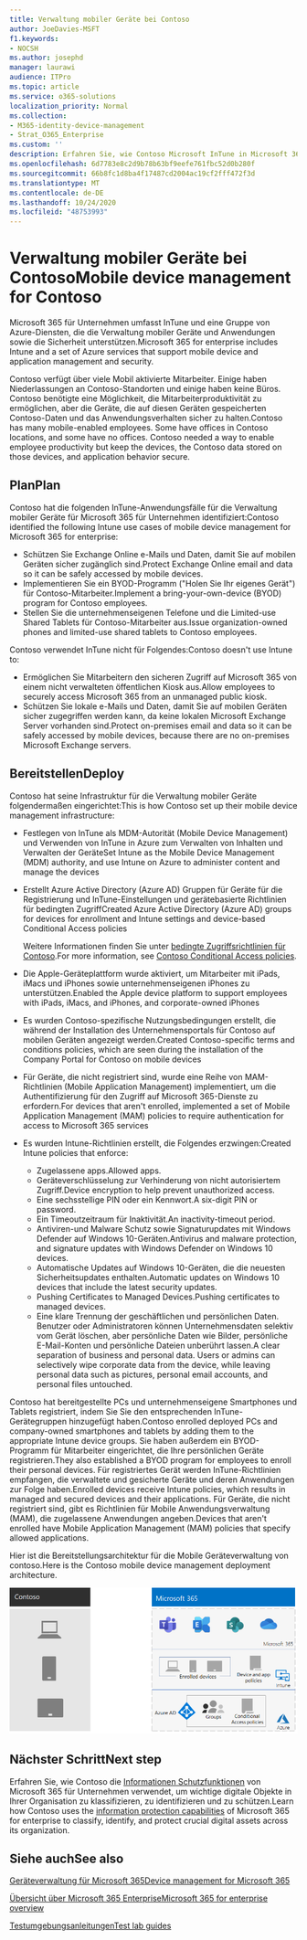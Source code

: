 ```yaml
---
title: Verwaltung mobiler Geräte bei Contoso
author: JoeDavies-MSFT
f1.keywords:
- NOCSH
ms.author: josephd
manager: laurawi
audience: ITPro
ms.topic: article
ms.service: o365-solutions
localization_priority: Normal
ms.collection:
- M365-identity-device-management
- Strat_O365_Enterprise
ms.custom: ''
description: Erfahren Sie, wie Contoso Microsoft InTune in Microsoft 365 für Unternehmen verwendet, um die Geräte und die darauf ausgeführten apps zu verwalten.
ms.openlocfilehash: 6d7783e8c2d9b78b63bf9eefe761fbc52d0b280f
ms.sourcegitcommit: 66b8fc1d8ba4f17487cd2004ac19cf2fff472f3d
ms.translationtype: MT
ms.contentlocale: de-DE
ms.lasthandoff: 10/24/2020
ms.locfileid: "48753993"
---
```

# <a name="mobile-device-management-for-contoso"></a><span data-ttu-id="c1a0a-103">Verwaltung mobiler Geräte bei Contoso</span><span class="sxs-lookup"><span data-stu-id="c1a0a-103">Mobile device management for Contoso</span></span>

<span data-ttu-id="c1a0a-104">Microsoft 365 für Unternehmen umfasst InTune und eine Gruppe von Azure-Diensten, die die Verwaltung mobiler Geräte und Anwendungen sowie die Sicherheit unterstützen.</span><span class="sxs-lookup"><span data-stu-id="c1a0a-104">Microsoft 365 for enterprise includes Intune and a set of Azure services that support mobile device and application management and security.</span></span>

<span data-ttu-id="c1a0a-p101">Contoso verfügt über viele Mobil aktivierte Mitarbeiter. Einige haben Niederlassungen an Contoso-Standorten und einige haben keine Büros. Contoso benötigte eine Möglichkeit, die Mitarbeiterproduktivität zu ermöglichen, aber die Geräte, die auf diesen Geräten gespeicherten Contoso-Daten und das Anwendungsverhalten sicher zu halten.</span><span class="sxs-lookup"><span data-stu-id="c1a0a-p101">Contoso has many mobile-enabled employees. Some have offices in Contoso locations, and some have no offices. Contoso needed a way to enable employee productivity but keep the devices, the Contoso data stored on those devices, and application behavior secure.</span></span>

## <a name="plan"></a><span data-ttu-id="c1a0a-108">Plan</span><span class="sxs-lookup"><span data-stu-id="c1a0a-108">Plan</span></span>

<span data-ttu-id="c1a0a-109">Contoso hat die folgenden InTune-Anwendungsfälle für die Verwaltung mobiler Geräte für Microsoft 365 für Unternehmen identifiziert:</span><span class="sxs-lookup"><span data-stu-id="c1a0a-109">Contoso identified the following Intune use cases of mobile device management for Microsoft 365 for enterprise:</span></span>

- <span data-ttu-id="c1a0a-110">Schützen Sie Exchange Online e-Mails und Daten, damit Sie auf mobilen Geräten sicher zugänglich sind.</span><span class="sxs-lookup"><span data-stu-id="c1a0a-110">Protect Exchange Online email and data so it can be safely accessed by mobile devices.</span></span>
- <span data-ttu-id="c1a0a-111">Implementieren Sie ein BYOD-Programm ("Holen Sie Ihr eigenes Gerät") für Contoso-Mitarbeiter.</span><span class="sxs-lookup"><span data-stu-id="c1a0a-111">Implement a bring-your-own-device (BYOD) program for Contoso employees.</span></span>
- <span data-ttu-id="c1a0a-112">Stellen Sie die unternehmenseigenen Telefone und die Limited-use Shared Tablets für Contoso-Mitarbeiter aus.</span><span class="sxs-lookup"><span data-stu-id="c1a0a-112">Issue organization-owned phones and limited-use shared tablets to Contoso employees.</span></span>

<span data-ttu-id="c1a0a-113">Contoso verwendet InTune nicht für Folgendes:</span><span class="sxs-lookup"><span data-stu-id="c1a0a-113">Contoso doesn't use Intune to:</span></span>

- <span data-ttu-id="c1a0a-114">Ermöglichen Sie Mitarbeitern den sicheren Zugriff auf Microsoft 365 von einem nicht verwalteten öffentlichen Kiosk aus.</span><span class="sxs-lookup"><span data-stu-id="c1a0a-114">Allow employees to securely access Microsoft 365 from an unmanaged public kiosk.</span></span>
- <span data-ttu-id="c1a0a-115">Schützen Sie lokale e-Mails und Daten, damit Sie auf mobilen Geräten sicher zugegriffen werden kann, da keine lokalen Microsoft Exchange Server vorhanden sind.</span><span class="sxs-lookup"><span data-stu-id="c1a0a-115">Protect on-premises email and data so it can be safely accessed by mobile devices, because there are no on-premises Microsoft Exchange servers.</span></span>

## <a name="deploy"></a><span data-ttu-id="c1a0a-116">Bereitstellen</span><span class="sxs-lookup"><span data-stu-id="c1a0a-116">Deploy</span></span>

<span data-ttu-id="c1a0a-117">Contoso hat seine Infrastruktur für die Verwaltung mobiler Geräte folgendermaßen eingerichtet:</span><span class="sxs-lookup"><span data-stu-id="c1a0a-117">This is how Contoso set up their mobile device management infrastructure:</span></span>

- <span data-ttu-id="c1a0a-118">Festlegen von InTune als MDM-Autorität (Mobile Device Management) und Verwenden von InTune in Azure zum Verwalten von Inhalten und Verwalten der Geräte</span><span class="sxs-lookup"><span data-stu-id="c1a0a-118">Set Intune as the Mobile Device Management (MDM) authority, and use Intune on Azure to administer content and manage the devices</span></span>
- <span data-ttu-id="c1a0a-119">Erstellt Azure Active Directory (Azure AD) Gruppen für Geräte für die Registrierung und InTune-Einstellungen und gerätebasierte Richtlinien für bedingten Zugriff</span><span class="sxs-lookup"><span data-stu-id="c1a0a-119">Created Azure Active Directory (Azure AD) groups for devices for enrollment and Intune settings and device-based Conditional Access policies</span></span>

  <span data-ttu-id="c1a0a-120">Weitere Informationen finden Sie unter [bedingte Zugriffsrichtlinien für Contoso](contoso-identity.md#conditional-access-policies-for-identity-and-device-access).</span><span class="sxs-lookup"><span data-stu-id="c1a0a-120">For more information, see [Contoso Conditional Access policies](contoso-identity.md#conditional-access-policies-for-identity-and-device-access).</span></span>

- <span data-ttu-id="c1a0a-121">Die Apple-Geräteplattform wurde aktiviert, um Mitarbeiter mit iPads, iMacs und iPhones sowie unternehmenseigenen iPhones zu unterstützen.</span><span class="sxs-lookup"><span data-stu-id="c1a0a-121">Enabled the Apple device platform to support employees with iPads, iMacs, and iPhones, and corporate-owned iPhones</span></span>
- <span data-ttu-id="c1a0a-122">Es wurden Contoso-spezifische Nutzungsbedingungen erstellt, die während der Installation des Unternehmensportals für Contoso auf mobilen Geräten angezeigt werden.</span><span class="sxs-lookup"><span data-stu-id="c1a0a-122">Created Contoso-specific terms and conditions policies, which are seen during the installation of the Company Portal for Contoso on mobile devices</span></span>
- <span data-ttu-id="c1a0a-123">Für Geräte, die nicht registriert sind, wurde eine Reihe von MAM-Richtlinien (Mobile Application Management) implementiert, um die Authentifizierung für den Zugriff auf Microsoft 365-Dienste zu erfordern.</span><span class="sxs-lookup"><span data-stu-id="c1a0a-123">For devices that aren't enrolled, implemented a set of Mobile Application Management (MAM) policies to require authentication for access to Microsoft 365 services</span></span>
- <span data-ttu-id="c1a0a-124">Es wurden Intune-Richtlinien erstellt, die Folgendes erzwingen:</span><span class="sxs-lookup"><span data-stu-id="c1a0a-124">Created Intune policies that enforce:</span></span>
  - <span data-ttu-id="c1a0a-125">Zugelassene apps.</span><span class="sxs-lookup"><span data-stu-id="c1a0a-125">Allowed apps.</span></span>
  - <span data-ttu-id="c1a0a-126">Geräteverschlüsselung zur Verhinderung von nicht autorisiertem Zugriff.</span><span class="sxs-lookup"><span data-stu-id="c1a0a-126">Device encryption to help prevent unauthorized access.</span></span>
  - <span data-ttu-id="c1a0a-127">Eine sechsstellige PIN oder ein Kennwort.</span><span class="sxs-lookup"><span data-stu-id="c1a0a-127">A six-digit PIN or password.</span></span>
  - <span data-ttu-id="c1a0a-128">Ein Timeoutzeitraum für Inaktivität.</span><span class="sxs-lookup"><span data-stu-id="c1a0a-128">An inactivity-timeout period.</span></span>
  - <span data-ttu-id="c1a0a-129">Antiviren-und Malware Schutz sowie Signaturupdates mit Windows Defender auf Windows 10-Geräten.</span><span class="sxs-lookup"><span data-stu-id="c1a0a-129">Antivirus and malware protection, and signature updates with Windows Defender on Windows 10 devices.</span></span>
  - <span data-ttu-id="c1a0a-130">Automatische Updates auf Windows 10-Geräten, die die neuesten Sicherheitsupdates enthalten.</span><span class="sxs-lookup"><span data-stu-id="c1a0a-130">Automatic updates on Windows 10 devices that include the latest security updates.</span></span>
  - <span data-ttu-id="c1a0a-131">Pushing Certificates to Managed Devices.</span><span class="sxs-lookup"><span data-stu-id="c1a0a-131">Pushing certificates to managed devices.</span></span>
  - <span data-ttu-id="c1a0a-p102">Eine klare Trennung der geschäftlichen und persönlichen Daten. Benutzer oder Administratoren können Unternehmensdaten selektiv vom Gerät löschen, aber persönliche Daten wie Bilder, persönliche E-Mail-Konten und persönliche Dateien unberührt lassen.</span><span class="sxs-lookup"><span data-stu-id="c1a0a-p102">A clear separation of business and personal data. Users or admins can selectively wipe corporate data from the device, while leaving personal data such as pictures, personal email accounts, and personal files untouched.</span></span>

<span data-ttu-id="c1a0a-134">Contoso hat bereitgestellte PCs und unternehmenseigene Smartphones und Tablets registriert, indem Sie Sie den entsprechenden InTune-Gerätegruppen hinzugefügt haben.</span><span class="sxs-lookup"><span data-stu-id="c1a0a-134">Contoso enrolled deployed PCs and company-owned smartphones and tablets by adding them to the appropriate Intune device groups.</span></span> <span data-ttu-id="c1a0a-135">Sie haben außerdem ein BYOD-Programm für Mitarbeiter eingerichtet, die Ihre persönlichen Geräte registrieren.</span><span class="sxs-lookup"><span data-stu-id="c1a0a-135">They also established a BYOD program for employees to enroll their personal devices.</span></span> <span data-ttu-id="c1a0a-136">Für registriertes Gerät werden InTune-Richtlinien empfangen, die verwaltete und gesicherte Geräte und deren Anwendungen zur Folge haben.</span><span class="sxs-lookup"><span data-stu-id="c1a0a-136">Enrolled devices receive Intune policies, which results in managed and secured devices and their applications.</span></span> <span data-ttu-id="c1a0a-137">Für Geräte, die nicht registriert sind, gibt es Richtlinien für Mobile Anwendungsverwaltung (MAM), die zugelassene Anwendungen angeben.</span><span class="sxs-lookup"><span data-stu-id="c1a0a-137">Devices that aren't enrolled have Mobile Application Management (MAM) policies that specify allowed applications.</span></span>

<span data-ttu-id="c1a0a-138">Hier ist die Bereitstellungsarchitektur für die Mobile Geräteverwaltung von contoso.</span><span class="sxs-lookup"><span data-stu-id="c1a0a-138">Here is the Contoso mobile device management deployment architecture.</span></span>

![Bereitstellungsinfrastruktur für die Mobile Geräteverwaltung von Contoso](../media/contoso-mdm/contoso-mdm-fig1.png)

## <a name="next-step"></a><span data-ttu-id="c1a0a-140">Nächster Schritt</span><span class="sxs-lookup"><span data-stu-id="c1a0a-140">Next step</span></span>

<span data-ttu-id="c1a0a-141">Erfahren Sie, wie Contoso die [Informationen Schutzfunktionen](contoso-info-protect.md) von Microsoft 365 für Unternehmen verwendet, um wichtige digitale Objekte in Ihrer Organisation zu klassifizieren, zu identifizieren und zu schützen.</span><span class="sxs-lookup"><span data-stu-id="c1a0a-141">Learn how Contoso uses the [information protection capabilities](contoso-info-protect.md) of Microsoft 365 for enterprise to classify, identify, and protect crucial digital assets across its organization.</span></span>

## <a name="see-also"></a><span data-ttu-id="c1a0a-142">Siehe auch</span><span class="sxs-lookup"><span data-stu-id="c1a0a-142">See also</span></span>

[<span data-ttu-id="c1a0a-143">Geräteverwaltung für Microsoft 365</span><span class="sxs-lookup"><span data-stu-id="c1a0a-143">Device management for Microsoft 365</span></span>](device-management-roadmap-microsoft-365.md)

[<span data-ttu-id="c1a0a-144">Übersicht über Microsoft 365 Enterprise</span><span class="sxs-lookup"><span data-stu-id="c1a0a-144">Microsoft 365 for enterprise overview</span></span>](microsoft-365-overview.md)

[<span data-ttu-id="c1a0a-145">Testumgebungsanleitungen</span><span class="sxs-lookup"><span data-stu-id="c1a0a-145">Test lab guides</span></span>](m365-enterprise-test-lab-guides.md)

